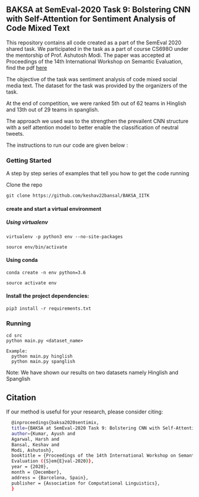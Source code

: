 ## BAKSA at SemEval-2020 Task 9: Bolstering CNN with Self-Attention for Sentiment Analysis of Code Mixed Text

This repository contains all code created as a part of the SemEval 2020 shared task. We participated in the task as a part of course CS698O under the mentorship of Prof. Ashutosh Modi. The paper was accepted at Proceedings of the 14th International Workshop on Semantic Evaluation, find the pdf [here](https://arxiv.org/abs/2007.10819)

The objective of the task was sentiment analysis of code mixed social media text. The dataset for the task was provided by the organizers of the task.

At the end of competition, we were ranked 5th out of 62 teams in Hinglish and 13th out of 29 teams in spanglish.


The approach we used was to the strengthen the prevailent CNN structure with a self attention model to better enable the classification of neutral tweets.

The instructions to run our code are given below :


### Getting Started

A step by step series of examples that tell you how to get the code running

Clone the repo

```
git clone https://github.com/keshav22bansal/BAKSA_IITK
```
#### create and start a virtual environment
##### Using virtualenv
```
virtualenv -p python3 env --no-site-packages

source env/bin/activate
```
#### Using conda
```
conda create -n env python=3.6

source activate env
```
#### Install the project dependencies:
```
pip3 install -r requirements.txt
```

### Running
```
cd src
python main.py <dataset_name>

Example:
  python main.py hinglish
  python main.py spanglish
```
Note: We have shown our results on two datasets namely Hinglish and Spanglish


## Citation
If our method is useful for your research, please consider citing:

```bash
  @inproceedings{baksa2020sentimix,
  title={BAKSA at SemEval-2020 Task 9: Bolstering CNN with Self-Attention for Sentiment Analysis of Code Mixed Text},
  author={Kumar, Ayush and
  Agarwal, Harsh and
  Bansal, Keshav and
  Modi, Ashutosh},
  booktitle = {Proceedings of the 14th International Workshop on Semantic
  Evaluation ({S}em{E}val-2020)},
  year = {2020},
  month = {December},
  address = {Barcelona, Spain},
  publisher = {Association for Computational Linguistics},
  }
```
